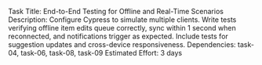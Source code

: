 Task Title: End-to-End Testing for Offline and Real-Time Scenarios
Description: Configure Cypress to simulate multiple clients. Write tests verifying offline item edits queue correctly, sync within 1 second when reconnected, and notifications trigger as expected. Include tests for suggestion updates and cross-device responsiveness.
Dependencies: task-04, task-06, task-08, task-09
Estimated Effort: 3 days
